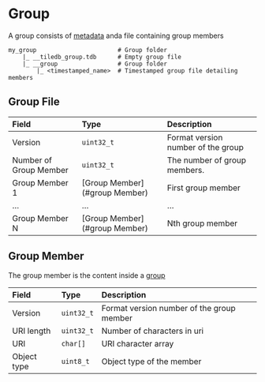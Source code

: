 # Group

A group consists of [metadata](./metadata.md) anda file containing group members

```
my_group                       # Group folder
    |_ __tiledb_group.tdb      # Empty group file
    |_ __group                 # Group folder
        |_ <timestamped_name>  # Timestamped group file detailing members
```

## Group File


| **Field** | **Type** | **Description** |
| :--- | :--- | :--- |
| Version | `uint32_t` | Format version number of the group |
| Number of Group Member | `uint32_t` | The number of group members. |
| Group Member 1 | [Group Member](#group Member) | First group member |
| … | … | … |
| Group Member N | [Group Member](#group Member) | Nth group member |


## Group Member

The group member is the content inside a [group](./group.md)

| **Field** | **Type** | **Description** |
| :--- | :--- | :--- |
| Version | `uint32_t` | Format version number of the group member |
| URI length | `uint32_t` | Number of characters in uri |
| URI | `char[]` | URI character array |
| Object type | `uint8_t` | Object type of the member |

